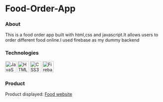 # Food-Order-App

### About
This is a food order app built with html,css and javascript.It allows users to order different food online.I used firebase as my dummy backend 

### Technologies
[<img src="https://raw.githubusercontent.com/danielcranney/readme-generator/main/public/icons/skills/javascript-colored.svg" width="36" height="36" alt="JavaScript" style="max-width: 100%;">](https://developer.mozilla.org/en-US/docs/Web/JavaScript) [<img src="https://raw.githubusercontent.com/danielcranney/readme-generator/main/public/icons/skills/html5-colored.svg" width="36" height="36" alt="HTML5" style="max-width: 100%;">](https://developer.mozilla.org/en-US/docs/Glossary/HTML5)  [<img src="https://raw.githubusercontent.com/danielcranney/readme-generator/main/public/icons/skills/css3-colored.svg" width="36" height="36" alt="CSS3" style="max-width: 100%;">](https://www.w3.org/TR/CSS/#css)  [<img src="https://raw.githubusercontent.com/danielcranney/readme-generator/main/public/icons/skills/firebase-colored.svg" width="36" height="36" alt="Firebase" style="max-width: 100%;">](https://firebase.google.com/)


### Product
Product displayed: [Food website](https://foodworld-9475e.web.app)
